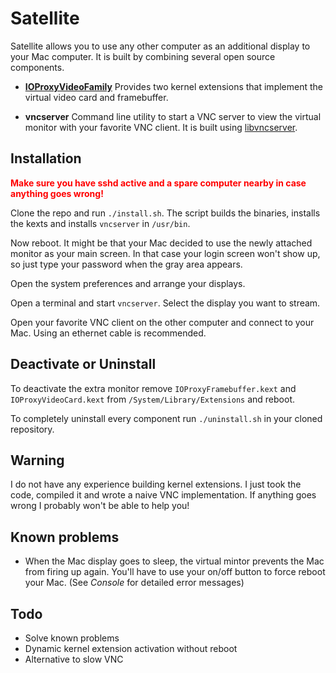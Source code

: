 # Satellite

Satellite allows you to use any other computer as an additional display to your
Mac computer. It is built by combining several open source components.

 - **[IOProxyVideoFamily][ioproxyvideofamily]** Provides two kernel
   extensions that implement the virtual video card and framebuffer.

 - **vncserver** Command line utility to start a VNC server to view the virtual
   monitor with your favorite VNC client. It is built using
   [libvncserver][libvncserver].

[ioproxyvideofamily]: https://code.google.com/p/ioproxyvideofamily/
[libvncserver]: http://libvnc.github.io/

## Installation

<span style="color:red; font-weight:bold;">
Make sure you have sshd active and a spare computer nearby in case anything goes
wrong!
</span>

Clone the repo and run `./install.sh`. The script builds the binaries, installs
the kexts and installs `vncserver` in `/usr/bin`.

Now reboot. It might be that your Mac decided to use the newly attached monitor
as your main screen. In that case your login screen won't show up, so just type
your password when the gray area appears.

Open the system preferences and arrange your displays.

Open a terminal and start `vncserver`. Select the display you want to stream.

Open your favorite VNC client on the other computer and connect to your Mac.
Using an ethernet cable is recommended.

## Deactivate or Uninstall

To deactivate the extra monitor remove `IOProxyFramebuffer.kext` and
`IOProxyVideoCard.kext` from `/System/Library/Extensions` and reboot.

To completely uninstall every component run `./uninstall.sh` in your cloned
repository.

## Warning
I do not have any experience building kernel extensions. I just took the code,
compiled it and wrote a naive VNC implementation. If anything goes wrong I
probably won't be able to help you!

## Known problems

 - When the Mac display goes to sleep, the virtual mintor prevents the Mac from
   firing up again. You'll have to use your on/off button to force reboot your
   Mac. (See *Console* for detailed error messages)

## Todo
 
 - Solve known problems
 - Dynamic kernel extension activation without reboot
 - Alternative to slow VNC



